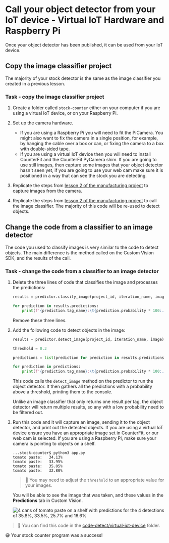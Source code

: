 # Call your object detector from your IoT device - Virtual IoT Hardware and Raspberry Pi

Once your object detector has been published, it can be used from your IoT device.

## Copy the image classifier project

The majority of your stock detector is the same as the image classifier you created in a previous lesson.

### Task - copy the image classifier project

1. Create a folder called `stock-counter` either on your computer if you are using a virtual IoT device, or on your Raspberry Pi.

1. Set up the camera hardware.

    * If you are using a Raspberry Pi you will need to fit the PiCamera. You might also want to fix the camera in a single position, for example, by hanging the cable over a box or can, or fixing the camera to a box with double-sided tape.
    * If you are using a virtual IoT device then you will need to install CounterFit and the CounterFit PyCamera shim. If you are going to use still images, then capture some images that your object detector hasn't seen yet, if you are going to use your web cam make sure it is positioned in a way that can see the stock you are detecting.

1. Replicate the steps from [lesson 2 of the manufacturing project](../../../4-manufacturing/lessons/2-check-fruit-from-device/README.md#task---capture-an-image-using-an-iot-device) to capture images from the camera.

1. Replicate the steps from [lesson 2 of the manufacturing project](../../../4-manufacturing/lessons/2-check-fruit-from-device/README.md#task---classify-images-from-your-iot-device) to call the image classifier. The majority of this code will be re-used to detect objects.

## Change the code from a classifier to an image detector

The code you used to classify images is very similar to the code to detect objects. The main difference is the method called on the Custom Vision SDK, and the results of the call.

### Task - change the code from a classifier to an image detector

1. Delete the three lines of code that classifies the image and processes the predictions:

    ```python
    results = predictor.classify_image(project_id, iteration_name, image)
    
    for prediction in results.predictions:
        print(f'{prediction.tag_name}:\t{prediction.probability * 100:.2f}%')
    ```

    Remove these three lines.

1. Add the following code to detect objects in the image:

    ```python
    results = predictor.detect_image(project_id, iteration_name, image)

    threshold = 0.3
    
    predictions = list(prediction for prediction in results.predictions if prediction.probability > threshold)
    
    for prediction in predictions:
        print(f'{prediction.tag_name}:\t{prediction.probability * 100:.2f}%')
    ```

    This code calls the `detect_image` method on the predictor to run the object detector. It then gathers all the predictions with a probability above a threshold, printing them to the console.

    Unlike an image classifier that only returns one result per tag, the object detector will return multiple results, so any with a low probability need to be filtered out.

1. Run this code and it will capture an image, sending it to the object detector, and print out the detected objects. If you are using a virtual IoT device ensure you have an appropriate image set in CounterFit, or our web cam is selected. If you are using a Raspberry Pi, make sure your camera is pointing to objects on a shelf.

    ```output
    ...stock-counter$ python3 app.py 
    tomato paste:   34.13%
    tomato paste:   33.95%
    tomato paste:   35.05%
    tomato paste:   32.80%
    ```

    > 💁 You may need to adjust the `threshold` to an appropriate value for your images.

    You will be able to see the image that was taken, and these values in the **Predictions** tab in Custom Vision.

    ![4 cans of tomato paste on a shelf with predictions for the 4 detections of 35.8%, 33.5%, 25.7% and 16.6%](../../../images/custom-vision-stock-prediction.png)

> 💁 You can find this code in the [code-detect/virtual-iot-device](code-detect/virtual-iot-device) folder.

😀 Your stock counter program was a success!
